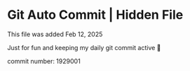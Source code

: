 # Git Auto Commit | Hidden File

This file was added Feb 12, 2025

Just for fun and keeping my daily git commit active 🤪

commit number: 1929001
